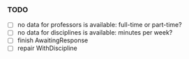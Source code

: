 ### TODO

- [ ] no data for professors is available: full-time or part-time?
- [ ] no data for disciplines is available: minutes per week?
- [ ] finish AwaitingResponse
- [ ] repair WithDiscipline
